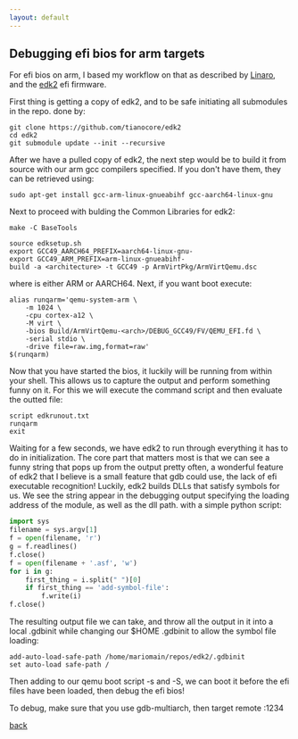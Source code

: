```yaml
---
layout: default
---
```


## Debugging efi bios for arm targets
For efi bios on arm, I based my workflow on that as described by [Linaro](https://wiki.linaro.org/LEG/UEFIforQEMU), and the [edk2](https://github.com/tianocore/edk2) efi firmware.

First thing is getting a copy of edk2, and to be safe initiating all submodules in the repo. done by:
```
git clone https://github.com/tianocore/edk2
cd edk2
git submodule update --init --recursive
```

After we have a pulled copy of edk2, the next step would be to build it from source with our arm gcc compilers specified. If you don't have them, they can be retrieved using:

```
sudo apt-get install gcc-arm-linux-gnueabihf gcc-aarch64-linux-gnu
```

Next to proceed with bulding the Common Libraries for edk2:
```
make -C BaseTools
```

```
source edksetup.sh
export GCC49_AARCH64_PREFIX=aarch64-linux-gnu-
export GCC49_ARM_PREFIX=arm-linux-gnueabihf-
build -a <architecture> -t GCC49 -p ArmVirtPkg/ArmVirtQemu.dsc
```
where <architecture> is either ARM or AARCH64. Next, if you want boot execute:

```
alias runqarm='qemu-system-arm \
    -m 1024 \
    -cpu cortex-a12 \
    -M virt \
    -bios Build/ArmVirtQemu-<arch>/DEBUG_GCC49/FV/QEMU_EFI.fd \
    -serial stdio \
    -drive file=raw.img,format=raw'
$(runqarm)
```

Now that you have started the bios, it luckily will be running from within your shell. This allows us to capture the output and perform something funny on it. For this we will execute the command script and then evaluate the outted file:

```
script edkrunout.txt
runqarm
exit
```

Waiting for a few seconds, we have edk2 to run through everything it has to do in initialization. The core part that matters most is that we can see a funny string that pops up from the output pretty often, a wonderful feature of edk2 that I believe is a small feature that gdb could use, the lack of efi executable recognition! Luckily, edk2 builds DLLs that satisfy symbols for us. We see the string appear in the debugging output specifying the loading address of the module, as well as the dll path. with a simple python script:

```python
import sys
filename = sys.argv[1]
f = open(filename, 'r')
g = f.readlines()
f.close()
f = open(filename + '.asf', 'w')
for i in g:
    first_thing = i.split(" ")[0]
    if first_thing == 'add-symbol-file':
        f.write(i)
f.close()
```

The resulting output file we can take, and throw all the output in it into a local .gdbinit while changing our $HOME .gdbinit to allow the symbol file loading:

```
add-auto-load-safe-path /home/mariomain/repos/edk2/.gdbinit
set auto-load safe-path /
```

Then adding to our qemu boot script -s and -S, we can boot it before the efi files have been loaded, then debug the efi bios!

To debug, make sure that you use gdb-multiarch, then target remote :1234

[back](./)

